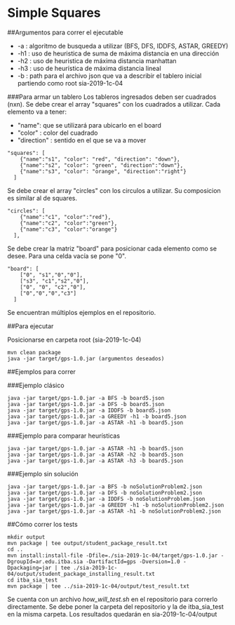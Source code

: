 # Simple Squares

##Argumentos para correr el ejecutable
* -a : algoritmo de busqueda a utilizar (BFS, DFS, IDDFS, ASTAR, GREEDY)
* -h1 : uso de heuristica de suma de máxima distancia en una dirección
* -h2 : uso de heuristica de máxima distancia manhattan
* -h3 : uso de heurística de máxima distancia lineal
* -b : path para el archivo json que va a describir el tablero inicial partiendo como root sia-2019-1c-04

###Para armar un tablero
Los tableros ingresados deben ser cuadrados (nxn).
Se debe crear el array "squares" con los cuadrados a utilizar. Cada elemento va a tener:
* "name": que se utilizará para ubicarlo en el board
* "color" : color del cuadrado
* "direction" : sentido en el que se va a mover
```
"squares": [
    {"name":"s1", "color": "red", "direction": "down"},
    {"name":"s2", "color": "green", "direction":"down"},
    {"name":"s3", "color": "orange", "direction":"right"}
  ]
```

Se debe crear el array "circles" con los circulos a utilizar. Su composicion es similar al de squares.

```
"circles": [
    {"name":"c1", "color":"red"},
    {"name":"c2", "color":"green"},
    {"name":"c3", "color":"orange"}
  ],
```

Se debe crear la matriz "board" para posicionar cada elemento como se desee. Para una celda vacía se pone "0".

```
"board": [
    ["0", "s1","0","0"],
    ["s3", "c1","s2","0"],
    ["0", "0", "c2","0"],
    ["0","0","0","c3"]
  ]
```

Se encuentran múltiplos ejemplos en el repositorio.

##Para ejecutar

Posicionarse en carpeta root (sia-2019-1c-04)
```
mvn clean package
java -jar target/gps-1.0.jar (argumentos deseados)
```

##Ejemplos para correr


###Ejemplo clásico

```
java -jar target/gps-1.0.jar -a BFS -b board5.json
java -jar target/gps-1.0.jar -a DFS -b board5.json
java -jar target/gps-1.0.jar -a IDDFS -b board5.json
java -jar target/gps-1.0.jar -a GREEDY -h1 -b board5.json
java -jar target/gps-1.0.jar -a ASTAR -h1 -b board5.json
```

###Ejemplo para comparar heurísticas

```
java -jar target/gps-1.0.jar -a ASTAR -h1 -b board5.json
java -jar target/gps-1.0.jar -a ASTAR -h2 -b board5.json
java -jar target/gps-1.0.jar -a ASTAR -h3 -b board5.json
```

###Ejemplo sin solución

```
java -jar target/gps-1.0.jar -a BFS -b noSolutionProblem2.json
java -jar target/gps-1.0.jar -a DFS -b noSolutionProblem2.json
java -jar target/gps-1.0.jar -a IDDFS -b noSolutionProblem.json
java -jar target/gps-1.0.jar -a GREEDY -h1 -b noSolutionProblem2.json
java -jar target/gps-1.0.jar -a ASTAR -h1 -b noSolutionProblem2.json
```

##Cómo correr los tests

```
mkdir output
mvn package | tee output/student_package_result.txt
cd ..
mvn install:install-file -Dfile=./sia-2019-1c-04/target/gps-1.0.jar -DgroupId=ar.edu.itba.sia -DartifactId=gps -Dversion=1.0 -Dpackaging=jar | tee ./sia-2019-1c-04/output/student_package_installing_result.txt
cd itba_sia_test
mvn package | tee ../sia-2019-1c-04/output/test_result.txt
```

Se cuenta con un archivo *how_will_test.sh* en el repositorio para correrlo directamente. Se debe poner la carpeta del repositorio y la de itba_sia_test en la misma carpeta.
Los resultados quedarán en sia-2019-1c-04/output
